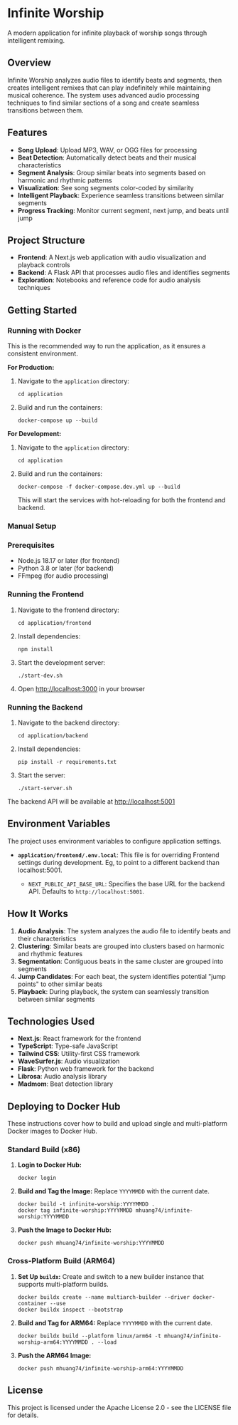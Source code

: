 # Infinite Worship

A modern application for infinite playback of worship songs through intelligent remixing.

## Overview

Infinite Worship analyzes audio files to identify beats and segments, then creates intelligent remixes that can play indefinitely while maintaining musical coherence. The system uses advanced audio processing techniques to find similar sections of a song and create seamless transitions between them.

## Features

- **Song Upload**: Upload MP3, WAV, or OGG files for processing
- **Beat Detection**: Automatically detect beats and their musical characteristics
- **Segment Analysis**: Group similar beats into segments based on harmonic and rhythmic patterns
- **Visualization**: See song segments color-coded by similarity
- **Intelligent Playback**: Experience seamless transitions between similar segments
- **Progress Tracking**: Monitor current segment, next jump, and beats until jump

## Project Structure

- **Frontend**: A Next.js web application with audio visualization and playback controls
- **Backend**: A Flask API that processes audio files and identifies segments
- **Exploration**: Notebooks and reference code for audio analysis techniques

## Getting Started

### Running with Docker

This is the recommended way to run the application, as it ensures a consistent environment.

**For Production:**

1.  Navigate to the `application` directory:
    ```
    cd application
    ```

2.  Build and run the containers:
    ```
    docker-compose up --build
    ```

**For Development:**

1.  Navigate to the `application` directory:
    ```
    cd application
    ```

2.  Build and run the containers:
    ```
    docker-compose -f docker-compose.dev.yml up --build
    ```
    This will start the services with hot-reloading for both the frontend and backend.

### Manual Setup

### Prerequisites

- Node.js 18.17 or later (for frontend)
- Python 3.8 or later (for backend)
- FFmpeg (for audio processing)

### Running the Frontend

1. Navigate to the frontend directory:
   ```
   cd application/frontend
   ```

2. Install dependencies:
   ```
   npm install
   ```

3. Start the development server:
   ```
   ./start-dev.sh
   ```

4. Open [http://localhost:3000](http://localhost:3000) in your browser

### Running the Backend

1. Navigate to the backend directory:
   ```
   cd application/backend
   ```

2. Install dependencies:
   ```
   pip install -r requirements.txt
   ```

3. Start the server:
   ```
   ./start-server.sh
   ```

The backend API will be available at [http://localhost:5001](http://localhost:5001)

## Environment Variables

The project uses environment variables to configure application settings.

-   **`application/frontend/.env.local`**: This file is for overriding Frontend settings during development. Eg, to point to a different backend than localhost:5001.

    -   `NEXT_PUBLIC_API_BASE_URL`: Specifies the base URL for the backend API. Defaults to `http://localhost:5001`.

## How It Works

1. **Audio Analysis**: The system analyzes the audio file to identify beats and their characteristics
2. **Clustering**: Similar beats are grouped into clusters based on harmonic and rhythmic features
3. **Segmentation**: Contiguous beats in the same cluster are grouped into segments
4. **Jump Candidates**: For each beat, the system identifies potential "jump points" to other similar beats
5. **Playback**: During playback, the system can seamlessly transition between similar segments

## Technologies Used

- **Next.js**: React framework for the frontend
- **TypeScript**: Type-safe JavaScript
- **Tailwind CSS**: Utility-first CSS framework
- **WaveSurfer.js**: Audio visualization
- **Flask**: Python web framework for the backend
- **Librosa**: Audio analysis library
- **Madmom**: Beat detection library

## Deploying to Docker Hub

These instructions cover how to build and upload single and multi-platform Docker images to Docker Hub.

### Standard Build (x86)

1.  **Login to Docker Hub:**
    ```
    docker login
    ```

2.  **Build and Tag the Image:**
    Replace `YYYYMMDD` with the current date.
    ```
    docker build -t infinite-worship:YYYYMMDD .
    docker tag infinite-worship:YYYYMMDD mhuang74/infinite-worship:YYYYMMDD
    ```

3.  **Push the Image to Docker Hub:**
    ```
    docker push mhuang74/infinite-worship:YYYYMMDD
    ```

### Cross-Platform Build (ARM64)

1.  **Set Up `buildx`:**
    Create and switch to a new builder instance that supports multi-platform builds.
    ```
    docker buildx create --name multiarch-builder --driver docker-container --use
    docker buildx inspect --bootstrap
    ```

2.  **Build and Tag for ARM64:**
    Replace `YYYYMMDD` with the current date.
    ```
    docker buildx build --platform linux/arm64 -t mhuang74/infinite-worship-arm64:YYYYMMDD . --load
    ```

3.  **Push the ARM64 Image:**
    ```
    docker push mhuang74/infinite-worship-arm64:YYYYMMDD
    ```

## License

This project is licensed under the Apache License 2.0 - see the LICENSE file for details.
